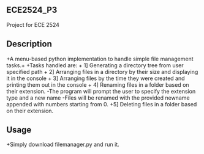 ## ECE2524_P3
Project for ECE 2524

## Description
+A menu-based python implementation to handle simple file management tasks.+
+Tasks handled are: 
                   + 1] Generating a directory tree from user specified path
                   + 2] Arranging files in a directory by their size and displaying it in the console
                   + 3] Arranging files by the time they were created and printing them out in the console
                   + 4] Renaming files in a folder based on their extension.
                        -The program will prompt the user to specify the extension type and a new name
                        -Files will be renamed with the provided newname appended with numbers starting from 0. 
                   +5] Deleting files in a folder based on their extension.
## Usage                   
+Simply download filemanager.py and run it.
